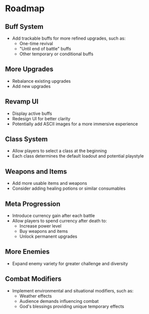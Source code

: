 # Roadmap

## Buff System
- Add trackable buffs for more refined upgrades, such as:
  - One-time revival
  - "Until end of battle" buffs
  - Other temporary or conditional buffs

## More Upgrades
- Rebalance existing upgrades
- Add new upgrades

## Revamp UI
- Display active buffs
- Redesign UI for better clarity
- Potentially add ASCII images for a more immersive experience

## Class System
- Allow players to select a class at the beginning
- Each class determines the default loadout and potential playstyle

## Weapons and Items
- Add more usable items and weapons
- Consider adding healing potions or similar consumables

## Meta Progression
- Introduce currency gain after each battle
- Allow players to spend currency after death to:
  - Increase power level
  - Buy weapons and items
  - Unlock permanent upgrades

## More Enemies
- Expand enemy variety for greater challenge and diversity

## Combat Modifiers
- Implement environmental and situational modifiers, such as:
  - Weather effects
  - Audience demands influencing combat
  - God's blessings providing unique temporary effects
